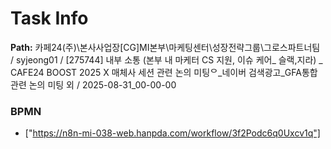 # Task Info

**Path:** 카페24(주)\본사사업장\[CG]MI본부\마케팅센터\성장전략그룹\그로스파트너팀 / syjeong01 / [275744] 내부 소통 (본부 내 마케터 CS 지원, 이슈 케어_ 슬랙,지라) _ CAFE24 BOOST 2025 X 매체사 세션 관련 논의 미팅ᄋ_네이버 검색광고_GFA통합 관련 논의 미팅 외 / 2025-08-31_00-00-00

### BPMN
- ["https://n8n-mi-038-web.hanpda.com/workflow/3f2Podc6q0Uxcv1q"]

